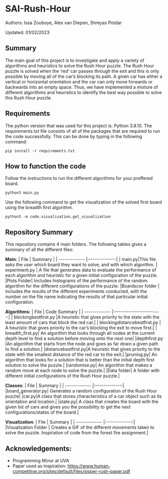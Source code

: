 # SAI-Rush-Hour

Authors: Issa Zouboye, Alex van Diepen, Shreyas Potdar

Updated: 01/02/2023

## Summary
The main goal of this project is to investigate and apply a variety of algorithms and heuristics to solve the Rush Hour puzzle. The Rush Hour puzzle is solved when the ‘red’ car passes through the exit and this is only possible by moving all of the car’s blocking its path. A given car has either a vertical or horizontal orientation and the car can only move forwards or backwards into an empty space. Thus, we have implemented a mixture of different algorithms and heuristics to identify the best way possible to solve this Rush Hour puzzle. 


## Requirements 
The python version that was used for this project is: Python 3.8.10. The requirements.txt file consists of all of the packages that are required to run the code successfully. This can be done by typing in the following command:

```
pip install -r requirements.txt
```

## How to function the code

Follow the instructions to run the different algorithms for your preffered board.
```
python3 main.py
```

Use the following command to get the visualization of the solved first board using the breadth first algorithm.
```
python3 -m code.visualisation.get_visualization 
```


## Repository Summary
This repository contains 4 main folders. The following tables gives a summary of all the different files:

**Main**:
| File          | Summary           |
| ------------- |:-------------:|
| main.py|This file asks the user which board they want to solve, and with which algorithm. 
| experiment.py    | A file that generates data to evaluate the performance of each algorithm and heuristic for a given initial configuration of the puzzle.
|Plots Folder| Includes histograms of the performance of the random algorithm for the different configurations of the puzzle.
|Boardscsv folder | Includes the results of the different experiments conducted, with the number on the file name indicating the results of that particular initial configuration. 


**Algorithms:**
| File          | Code Summary                     |
| ------------- |:-----------------------:|
| blockingbestfirst.py |A heuristic that gives priority to the state with the least amount of cars that block the red car.|
| blockingdistancebestfirst.py | A heuristic that gives priority to the car’s blocking the exit to move first.|
| breadth_first.py| An algorithm that looks through all nodes at the current depth level to find a solution before moving onto the next one|
|depthfirst.py  |An algorithm that starts from the node and goes as far down a given path to find a solution.|
|distancebestfirst.py|A heuristic that gives priority to the state with the smallest distance of the red car to the exit.|
|pruning.py| An algorithm that looks for a solution that is better than the initial depth first solution to solve the puzzle.|
|randomise.py| An algorithm that makes a random move at each node to solve the puzzle.|
|Data folder| A folder with different initial configurations of the Rush Hour puzzle.|

**Classes**:
| File          | Summary           |
| ------------- |:-------------:|
|board_generator.py|              Generates a random configuration of the Rush Hour puzzle|
|car.py|A class that stores characteristics of a car object such as its orientation and location.|
|state.py| A class that creates the board with the given list of cars and gives you the possibility to get the next configurations/states of the board.|

**Visualization**:
| File          | Summary           |
| ------------- |:-------------:|
|Visualization Folder            | Creates a GIF of the different movements taken to solve the puzzle. Inspiration of code from the forest fire assignment.|



## Acknowledgements:
* Programming Minor at UVA
* Paper used as inspiration: https://www.human-competitive.org/sites/default/files/sipper-rush-paper.pdf


